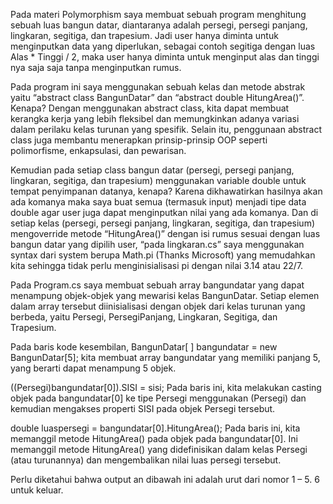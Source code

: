 Pada materi Polymorphism saya membuat sebuah program menghitung sebuah luas bangun datar, diantaranya adalah persegi, persegi panjang, lingkaran, segitiga, dan trapesium. Jadi user hanya diminta untuk menginputkan data yang diperlukan, sebagai contoh segitiga dengan luas Alas * Tinggi / 2, maka user hanya diminta untuk menginput alas dan tinggi nya saja saja tanpa menginputkan rumus.

Pada program ini saya menggunakan sebuah kelas dan metode abstrak yaitu “abstract class BangunDatar” dan “abstract double HitungArea()”. Kenapa? Dengan menggunakan abstract class, kita dapat membuat kerangka kerja yang lebih fleksibel dan memungkinkan adanya variasi dalam perilaku kelas turunan yang spesifik. Selain itu, penggunaan abstract class juga membantu menerapkan prinsip-prinsip OOP seperti polimorfisme, enkapsulasi, dan pewarisan. 

Kemudian pada setiap class bangun datar (persegi, persegi panjang, lingkaran, segitiga, dan trapesium) menggunakan variable double untuk tempat penyimpanan datanya, kenapa? Karena dikhawatirkan hasilnya akan ada komanya maka saya buat semua (termasuk input) menjadi tipe data double agar user juga dapat menginputkan nilai yang ada komanya. Dan di setiap kelas (persegi, persegi panjang, lingkaran, segitiga, dan trapesium) mengoverride metode “HitungArea()” dengan isi rumus sesuai dengan luas bangun datar yang dipilih user, “pada lingkaran.cs” saya menggunakan syntax dari system berupa Math.pi (Thanks Microsoft) yang memudahkan kita sehingga tidak perlu menginisialisasi pi dengan nilai 3.14 atau 22/7.

Pada Program.cs saya membuat sebuah array bangundatar yang dapat menampung objek-objek yang mewarisi kelas BangunDatar. Setiap elemen dalam array tersebut diinisialisasi dengan objek dari kelas turunan yang berbeda, yaitu Persegi, PersegiPanjang, Lingkaran, Segitiga, dan Trapesium.

Pada baris kode kesembilan, BangunDatar[ ] bangundatar = new BangunDatar[5]; kita membuat array bangundatar yang memiliki panjang 5, yang berarti dapat menampung 5 objek.

((Persegi)bangundatar[0]).SISI = sisi; Pada baris ini, kita melakukan casting objek pada bangundatar[0] ke tipe Persegi menggunakan (Persegi) dan kemudian mengakses properti SISI pada objek Persegi tersebut.

double luaspersegi = bangundatar[0].HitungArea(); Pada baris ini, kita memanggil metode HitungArea() pada objek pada bangundatar[0]. Ini memanggil metode HitungArea() yang didefinisikan dalam kelas Persegi (atau turunannya) dan mengembalikan nilai luas persegi tersebut.

Perlu diketahui bahwa output an dibawah ini adalah urut dari nomor 1 – 5. 6 
untuk keluar.
